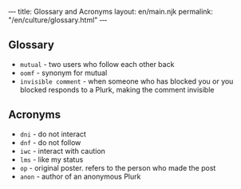‐‐‐
title: Glossary and Acronyms
layout: en/main.njk
permalink: "/en/culture/glossary.html"
‐‐‐
## Glossary

- `mutual` - two users who follow each other back
- `oomf` - synonym for mutual
- `invisible comment` - when someone who has blocked you or you blocked responds to a Plurk, making the comment invisible

## Acronyms

- `dni` - do not interact
- `dnf` - do not follow
- `iwc` - interact with caution
- `lms` - like my status
- `op` - original poster. refers to the person who made the post
- `anon` - author of an anonymous Plurk